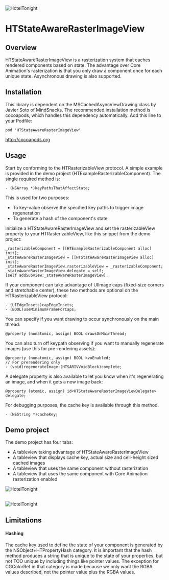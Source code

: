 <img src="https://raw.github.com/hoteltonight/HTDelegateProxy/master/ht-logo-black.png" alt="HotelTonight" title="HotelTonight" style="display:block; margin: 10px auto 30px auto;">

HTStateAwareRasterImageView
===========================

## Overview

HTStateAwareRasterImageView is a rasterization system that caches rendered components based on state.  The advantage over Core Animation's rasterization is that you only draw a component once for each unique state.  Asynchronous drawing is also supported.

## Installation

This library is dependent on the MSCachedAsyncViewDrawing class by Javier Soto of MindSnacks. 
The recommended installation method is cocoapods, which handles this dependency automatically. Add this line to your Podfile:

    pod 'HTStateAwareRasterImageView'

http://cocoapods.org

## Usage

Start by conforming to the HTRasterizableView protocol.  A simple example is provided in the demo project (HTExampleRasterizableComponent).  The single required method is:

    - (NSArray *)keyPathsThatAffectState;
    
This is used for two purposes: <br/>
* To key-value observe the specified key paths to trigger image regeneration <br/>
* To generate a hash of the component's state

Initialize a HTStateAwareRasterImageView and set the rasterizableView property to your HTRasterizableView, like this snippet from the demo project:

    _rasterizableComponent = [[HTExampleRasterizableComponent alloc] init];
    _stateAwareRasterImageView = [[HTStateAwareRasterImageView alloc] init];
    _stateAwareRasterImageView.rasterizableView = _rasterizableComponent;
    _stateAwareRasterImageView.delegate = self;
    [self addSubview:_stateAwareRasterImageView];


If your component can take advantage of UIImage caps (fixed-size corners and stretchable center), these two methods are optional on the HTRasterizableView protocol: <br/>

    - (UIEdgeInsets)capEdgeInsets;
    - (BOOL)useMinimumFrameForCaps;

You can specify if you want drawing to occur synchronously on the main thread:

    @property (nonatomic, assign) BOOL drawsOnMainThread;

You can also turn off keypath observing if you want to manually regenerate images (use this for pre-rendering assets):

    @property (nonatomic, assign) BOOL kvoEnabled; 
    // For prerendering only
    - (void)regenerateImage:(HTSARIVVoidBlock)complete;

A delegate property is also available to let you know when it's regenerating an image, and when it gets a new image back:

    @property (atomic, assign) id<HTStateAwareRasterImageViewDelegate> delegate;

For debugging purposes, the cache key is available through this method.

    - (NSString *)cacheKey;

## Demo project

The demo project has four tabs: 

* A tableview taking advantage of HTStateAwareRasterImageView
* A tableview that displays cache key, actual size and cell-height sized cached images
* A tableview that uses the same component without rasterization
* A tableview that uses the same component with Core Animation rasterization enabled

<img src="https://raw.github.com/hoteltonight/HTStateAwareRasterImageView/master/tab1.png" alt="HotelTonight" title="HotelTonight" style="display:block; margin: 10px auto 30px auto;">
<img src="https://raw.github.com/hoteltonight/HTStateAwareRasterImageView/master/tab2.png" alt="HotelTonight" title="HotelTonight" style="display:block; margin: 10px auto 30px auto;">

## Limitations

#### Hashing
The cache key used to define the state of your component is generated by the NSObject+HTPropertyHash category.  It is important that the hash method produces a string that is unique to the state of your properties, but not TOO unique by including things like pointer values.  The exception for CGColorRef in that category is made because we only want the RGBA values described, not the pointer value plus the RGBA values.




